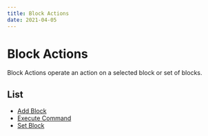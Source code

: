 ```yaml
---
title: Block Actions
date: 2021-04-05
---
```

# Block Actions

Block Actions operate an action on a selected block or set of blocks.

## List

* [Add Block](block_actions/add_block.md)
* [Execute Command](block_actions/execute_command.md)
* [Set Block](block_actions/set_block.md)
